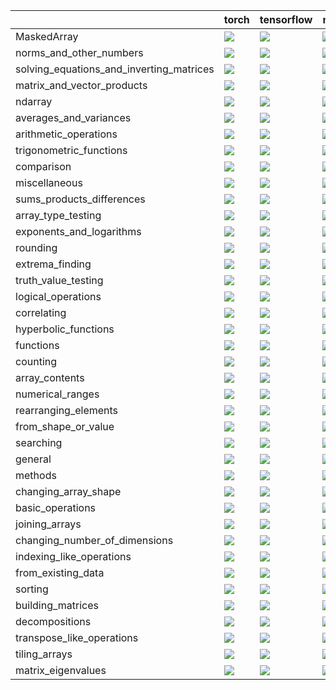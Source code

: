 |                                          | torch                                                                                                                                                                             | tensorflow                                                                                                                                                                        | numpy                                                                                                                                                                                 | jax                                                                                                                                                                               |
|:-----------------------------------------|:----------------------------------------------------------------------------------------------------------------------------------------------------------------------------------|:----------------------------------------------------------------------------------------------------------------------------------------------------------------------------------|:--------------------------------------------------------------------------------------------------------------------------------------------------------------------------------------|:----------------------------------------------------------------------------------------------------------------------------------------------------------------------------------|
| MaskedArray                              | <a href="Numpy Frontend/submodules/MaskedArray.md" rel="noopener noreferrer" target="_blank"><img src=https://img.shields.io/badge/-failure-red></a>                              | <a href="Numpy Frontend/submodules/MaskedArray.md" rel="noopener noreferrer" target="_blank"><img src=https://img.shields.io/badge/-failure-red></a>                              | <a href="Numpy Frontend/submodules/MaskedArray.md" rel="noopener noreferrer" target="_blank"><img src=https://img.shields.io/badge/-failure-red></a>                                  | <a href="Numpy Frontend/submodules/MaskedArray.md" rel="noopener noreferrer" target="_blank"><img src=https://img.shields.io/badge/-success-success></a>                          |
| norms_and_other_numbers                  | <a href="Numpy Frontend/submodules/norms_and_other_numbers.md" rel="noopener noreferrer" target="_blank"><img src=https://img.shields.io/badge/-failure-red></a>                  | <a href="Numpy Frontend/submodules/norms_and_other_numbers.md" rel="noopener noreferrer" target="_blank"><img src=https://img.shields.io/badge/-failure-red></a>                  | <a href="Numpy Frontend/submodules/norms_and_other_numbers.md" rel="noopener noreferrer" target="_blank"><img src=https://img.shields.io/badge/-failure-red></a>                      | <a href="Numpy Frontend/submodules/norms_and_other_numbers.md" rel="noopener noreferrer" target="_blank"><img src=https://img.shields.io/badge/-failure-red></a>                  |
| solving_equations_and_inverting_matrices | <a href="Numpy Frontend/submodules/solving_equations_and_inverting_matrices.md" rel="noopener noreferrer" target="_blank"><img src=https://img.shields.io/badge/-failure-red></a> | <a href="Numpy Frontend/submodules/solving_equations_and_inverting_matrices.md" rel="noopener noreferrer" target="_blank"><img src=https://img.shields.io/badge/-failure-red></a> | <a href="Numpy Frontend/submodules/solving_equations_and_inverting_matrices.md" rel="noopener noreferrer" target="_blank"><img src=https://img.shields.io/badge/-success-success></a> | <a href="Numpy Frontend/submodules/solving_equations_and_inverting_matrices.md" rel="noopener noreferrer" target="_blank"><img src=https://img.shields.io/badge/-failure-red></a> |
| matrix_and_vector_products               | <a href="Numpy Frontend/submodules/matrix_and_vector_products.md" rel="noopener noreferrer" target="_blank"><img src=https://img.shields.io/badge/-success-success></a>           | <a href="Numpy Frontend/submodules/matrix_and_vector_products.md" rel="noopener noreferrer" target="_blank"><img src=https://img.shields.io/badge/-success-success></a>           | <a href="Numpy Frontend/submodules/matrix_and_vector_products.md" rel="noopener noreferrer" target="_blank"><img src=https://img.shields.io/badge/-success-success></a>               | <a href="Numpy Frontend/submodules/matrix_and_vector_products.md" rel="noopener noreferrer" target="_blank"><img src=https://img.shields.io/badge/-success-success></a>           |
| ndarray                                  | <a href="Numpy Frontend/submodules/ndarray.md" rel="noopener noreferrer" target="_blank"><img src=https://img.shields.io/badge/-failure-red></a>                                  | <a href="Numpy Frontend/submodules/ndarray.md" rel="noopener noreferrer" target="_blank"><img src=https://img.shields.io/badge/-failure-red></a>                                  | <a href="Numpy Frontend/submodules/ndarray.md" rel="noopener noreferrer" target="_blank"><img src=https://img.shields.io/badge/-failure-red></a>                                      | <a href="Numpy Frontend/submodules/ndarray.md" rel="noopener noreferrer" target="_blank"><img src=https://img.shields.io/badge/-failure-red></a>                                  |
| averages_and_variances                   | <a href="Numpy Frontend/submodules/averages_and_variances.md" rel="noopener noreferrer" target="_blank"><img src=https://img.shields.io/badge/-failure-red></a>                   | <a href="Numpy Frontend/submodules/averages_and_variances.md" rel="noopener noreferrer" target="_blank"><img src=https://img.shields.io/badge/-failure-red></a>                   | <a href="Numpy Frontend/submodules/averages_and_variances.md" rel="noopener noreferrer" target="_blank"><img src=https://img.shields.io/badge/-failure-red></a>                       | <a href="Numpy Frontend/submodules/averages_and_variances.md" rel="noopener noreferrer" target="_blank"><img src=https://img.shields.io/badge/-failure-red></a>                   |
| arithmetic_operations                    | <a href="Numpy Frontend/submodules/arithmetic_operations.md" rel="noopener noreferrer" target="_blank"><img src=https://img.shields.io/badge/-failure-red></a>                    | <a href="Numpy Frontend/submodules/arithmetic_operations.md" rel="noopener noreferrer" target="_blank"><img src=https://img.shields.io/badge/-failure-red></a>                    | <a href="Numpy Frontend/submodules/arithmetic_operations.md" rel="noopener noreferrer" target="_blank"><img src=https://img.shields.io/badge/-failure-red></a>                        | <a href="Numpy Frontend/submodules/arithmetic_operations.md" rel="noopener noreferrer" target="_blank"><img src=https://img.shields.io/badge/-failure-red></a>                    |
| trigonometric_functions                  | <a href="Numpy Frontend/submodules/trigonometric_functions.md" rel="noopener noreferrer" target="_blank"><img src=https://img.shields.io/badge/-success-success></a>              | <a href="Numpy Frontend/submodules/trigonometric_functions.md" rel="noopener noreferrer" target="_blank"><img src=https://img.shields.io/badge/-failure-red></a>                  | <a href="Numpy Frontend/submodules/trigonometric_functions.md" rel="noopener noreferrer" target="_blank"><img src=https://img.shields.io/badge/-success-success></a>                  | <a href="Numpy Frontend/submodules/trigonometric_functions.md" rel="noopener noreferrer" target="_blank"><img src=https://img.shields.io/badge/-success-success></a>              |
| comparison                               | <a href="Numpy Frontend/submodules/comparison.md" rel="noopener noreferrer" target="_blank"><img src=https://img.shields.io/badge/-success-success></a>                           | <a href="Numpy Frontend/submodules/comparison.md" rel="noopener noreferrer" target="_blank"><img src=https://img.shields.io/badge/-success-success></a>                           | <a href="Numpy Frontend/submodules/comparison.md" rel="noopener noreferrer" target="_blank"><img src=https://img.shields.io/badge/-failure-red></a>                                   | <a href="Numpy Frontend/submodules/comparison.md" rel="noopener noreferrer" target="_blank"><img src=https://img.shields.io/badge/-success-success></a>                           |
| miscellaneous                            | <a href="Numpy Frontend/submodules/miscellaneous.md" rel="noopener noreferrer" target="_blank"><img src=https://img.shields.io/badge/-failure-red></a>                            | <a href="Numpy Frontend/submodules/miscellaneous.md" rel="noopener noreferrer" target="_blank"><img src=https://img.shields.io/badge/-failure-red></a>                            | <a href="Numpy Frontend/submodules/miscellaneous.md" rel="noopener noreferrer" target="_blank"><img src=https://img.shields.io/badge/-failure-red></a>                                | <a href="Numpy Frontend/submodules/miscellaneous.md" rel="noopener noreferrer" target="_blank"><img src=https://img.shields.io/badge/-failure-red></a>                            |
| sums_products_differences                | <a href="Numpy Frontend/submodules/sums_products_differences.md" rel="noopener noreferrer" target="_blank"><img src=https://img.shields.io/badge/-failure-red></a>                | <a href="Numpy Frontend/submodules/sums_products_differences.md" rel="noopener noreferrer" target="_blank"><img src=https://img.shields.io/badge/-failure-red></a>                | <a href="Numpy Frontend/submodules/sums_products_differences.md" rel="noopener noreferrer" target="_blank"><img src=https://img.shields.io/badge/-failure-red></a>                    | <a href="Numpy Frontend/submodules/sums_products_differences.md" rel="noopener noreferrer" target="_blank"><img src=https://img.shields.io/badge/-failure-red></a>                |
| array_type_testing                       | <a href="Numpy Frontend/submodules/array_type_testing.md" rel="noopener noreferrer" target="_blank"><img src=https://img.shields.io/badge/-success-success></a>                   | <a href="Numpy Frontend/submodules/array_type_testing.md" rel="noopener noreferrer" target="_blank"><img src=https://img.shields.io/badge/-success-success></a>                   | <a href="Numpy Frontend/submodules/array_type_testing.md" rel="noopener noreferrer" target="_blank"><img src=https://img.shields.io/badge/-success-success></a>                       | <a href="Numpy Frontend/submodules/array_type_testing.md" rel="noopener noreferrer" target="_blank"><img src=https://img.shields.io/badge/-success-success></a>                   |
| exponents_and_logarithms                 | <a href="Numpy Frontend/submodules/exponents_and_logarithms.md" rel="noopener noreferrer" target="_blank"><img src=https://img.shields.io/badge/-success-success></a>             | <a href="Numpy Frontend/submodules/exponents_and_logarithms.md" rel="noopener noreferrer" target="_blank"><img src=https://img.shields.io/badge/-failure-red></a>                 | <a href="Numpy Frontend/submodules/exponents_and_logarithms.md" rel="noopener noreferrer" target="_blank"><img src=https://img.shields.io/badge/-failure-red></a>                     | <a href="Numpy Frontend/submodules/exponents_and_logarithms.md" rel="noopener noreferrer" target="_blank"><img src=https://img.shields.io/badge/-success-success></a>             |
| rounding                                 | <a href="Numpy Frontend/submodules/rounding.md" rel="noopener noreferrer" target="_blank"><img src=https://img.shields.io/badge/-success-success></a>                             | <a href="Numpy Frontend/submodules/rounding.md" rel="noopener noreferrer" target="_blank"><img src=https://img.shields.io/badge/-success-success></a>                             | <a href="Numpy Frontend/submodules/rounding.md" rel="noopener noreferrer" target="_blank"><img src=https://img.shields.io/badge/-success-success></a>                                 | <a href="Numpy Frontend/submodules/rounding.md" rel="noopener noreferrer" target="_blank"><img src=https://img.shields.io/badge/-failure-red></a>                                 |
| extrema_finding                          | <a href="Numpy Frontend/submodules/extrema_finding.md" rel="noopener noreferrer" target="_blank"><img src=https://img.shields.io/badge/-failure-red></a>                          | <a href="Numpy Frontend/submodules/extrema_finding.md" rel="noopener noreferrer" target="_blank"><img src=https://img.shields.io/badge/-failure-red></a>                          | <a href="Numpy Frontend/submodules/extrema_finding.md" rel="noopener noreferrer" target="_blank"><img src=https://img.shields.io/badge/-failure-red></a>                              | <a href="Numpy Frontend/submodules/extrema_finding.md" rel="noopener noreferrer" target="_blank"><img src=https://img.shields.io/badge/-failure-red></a>                          |
| truth_value_testing                      | <a href="Numpy Frontend/submodules/truth_value_testing.md" rel="noopener noreferrer" target="_blank"><img src=https://img.shields.io/badge/-success-success></a>                  | <a href="Numpy Frontend/submodules/truth_value_testing.md" rel="noopener noreferrer" target="_blank"><img src=https://img.shields.io/badge/-success-success></a>                  | <a href="Numpy Frontend/submodules/truth_value_testing.md" rel="noopener noreferrer" target="_blank"><img src=https://img.shields.io/badge/-success-success></a>                      | <a href="Numpy Frontend/submodules/truth_value_testing.md" rel="noopener noreferrer" target="_blank"><img src=https://img.shields.io/badge/-success-success></a>                  |
| logical_operations                       | <a href="Numpy Frontend/submodules/logical_operations.md" rel="noopener noreferrer" target="_blank"><img src=https://img.shields.io/badge/-success-success></a>                   | <a href="Numpy Frontend/submodules/logical_operations.md" rel="noopener noreferrer" target="_blank"><img src=https://img.shields.io/badge/-success-success></a>                   | <a href="Numpy Frontend/submodules/logical_operations.md" rel="noopener noreferrer" target="_blank"><img src=https://img.shields.io/badge/-success-success></a>                       | <a href="Numpy Frontend/submodules/logical_operations.md" rel="noopener noreferrer" target="_blank"><img src=https://img.shields.io/badge/-failure-red></a>                       |
| correlating                              | <a href="Numpy Frontend/submodules/correlating.md" rel="noopener noreferrer" target="_blank"><img src=https://img.shields.io/badge/-failure-red></a>                              | <a href="Numpy Frontend/submodules/correlating.md" rel="noopener noreferrer" target="_blank"><img src=https://img.shields.io/badge/-failure-red></a>                              | <a href="Numpy Frontend/submodules/correlating.md" rel="noopener noreferrer" target="_blank"><img src=https://img.shields.io/badge/-failure-red></a>                                  | <a href="Numpy Frontend/submodules/correlating.md" rel="noopener noreferrer" target="_blank"><img src=https://img.shields.io/badge/-failure-red></a>                              |
| hyperbolic_functions                     | <a href="Numpy Frontend/submodules/hyperbolic_functions.md" rel="noopener noreferrer" target="_blank"><img src=https://img.shields.io/badge/-success-success></a>                 | <a href="Numpy Frontend/submodules/hyperbolic_functions.md" rel="noopener noreferrer" target="_blank"><img src=https://img.shields.io/badge/-failure-red></a>                     | <a href="Numpy Frontend/submodules/hyperbolic_functions.md" rel="noopener noreferrer" target="_blank"><img src=https://img.shields.io/badge/-success-success></a>                     | <a href="Numpy Frontend/submodules/hyperbolic_functions.md" rel="noopener noreferrer" target="_blank"><img src=https://img.shields.io/badge/-success-success></a>                 |
| functions                                | <a href="Numpy Frontend/submodules/functions.md" rel="noopener noreferrer" target="_blank"><img src=https://img.shields.io/badge/-success-success></a>                            | <a href="Numpy Frontend/submodules/functions.md" rel="noopener noreferrer" target="_blank"><img src=https://img.shields.io/badge/-success-success></a>                            | <a href="Numpy Frontend/submodules/functions.md" rel="noopener noreferrer" target="_blank"><img src=https://img.shields.io/badge/-success-success></a>                                | <a href="Numpy Frontend/submodules/functions.md" rel="noopener noreferrer" target="_blank"><img src=https://img.shields.io/badge/-success-success></a>                            |
| counting                                 | <a href="Numpy Frontend/submodules/counting.md" rel="noopener noreferrer" target="_blank"><img src=https://img.shields.io/badge/-success-success></a>                             | <a href="Numpy Frontend/submodules/counting.md" rel="noopener noreferrer" target="_blank"><img src=https://img.shields.io/badge/-success-success></a>                             | <a href="Numpy Frontend/submodules/counting.md" rel="noopener noreferrer" target="_blank"><img src=https://img.shields.io/badge/-success-success></a>                                 | <a href="Numpy Frontend/submodules/counting.md" rel="noopener noreferrer" target="_blank"><img src=https://img.shields.io/badge/-success-success></a>                             |
| array_contents                           | <a href="Numpy Frontend/submodules/array_contents.md" rel="noopener noreferrer" target="_blank"><img src=https://img.shields.io/badge/-failure-red></a>                           | <a href="Numpy Frontend/submodules/array_contents.md" rel="noopener noreferrer" target="_blank"><img src=https://img.shields.io/badge/-failure-red></a>                           | <a href="Numpy Frontend/submodules/array_contents.md" rel="noopener noreferrer" target="_blank"><img src=https://img.shields.io/badge/-failure-red></a>                               | <a href="Numpy Frontend/submodules/array_contents.md" rel="noopener noreferrer" target="_blank"><img src=https://img.shields.io/badge/-failure-red></a>                           |
| numerical_ranges                         | <a href="Numpy Frontend/submodules/numerical_ranges.md" rel="noopener noreferrer" target="_blank"><img src=https://img.shields.io/badge/-failure-red></a>                         | <a href="Numpy Frontend/submodules/numerical_ranges.md" rel="noopener noreferrer" target="_blank"><img src=https://img.shields.io/badge/-failure-red></a>                         | <a href="Numpy Frontend/submodules/numerical_ranges.md" rel="noopener noreferrer" target="_blank"><img src=https://img.shields.io/badge/-failure-red></a>                             | <a href="Numpy Frontend/submodules/numerical_ranges.md" rel="noopener noreferrer" target="_blank"><img src=https://img.shields.io/badge/-failure-red></a>                         |
| rearranging_elements                     | <a href="Numpy Frontend/submodules/rearranging_elements.md" rel="noopener noreferrer" target="_blank"><img src=https://img.shields.io/badge/-success-success></a>                 | <a href="Numpy Frontend/submodules/rearranging_elements.md" rel="noopener noreferrer" target="_blank"><img src=https://img.shields.io/badge/-success-success></a>                 | <a href="Numpy Frontend/submodules/rearranging_elements.md" rel="noopener noreferrer" target="_blank"><img src=https://img.shields.io/badge/-success-success></a>                     | <a href="Numpy Frontend/submodules/rearranging_elements.md" rel="noopener noreferrer" target="_blank"><img src=https://img.shields.io/badge/-success-success></a>                 |
| from_shape_or_value                      | <a href="Numpy Frontend/submodules/from_shape_or_value.md" rel="noopener noreferrer" target="_blank"><img src=https://img.shields.io/badge/-success-success></a>                  | <a href="Numpy Frontend/submodules/from_shape_or_value.md" rel="noopener noreferrer" target="_blank"><img src=https://img.shields.io/badge/-success-success></a>                  | <a href="Numpy Frontend/submodules/from_shape_or_value.md" rel="noopener noreferrer" target="_blank"><img src=https://img.shields.io/badge/-success-success></a>                      | <a href="Numpy Frontend/submodules/from_shape_or_value.md" rel="noopener noreferrer" target="_blank"><img src=https://img.shields.io/badge/-success-success></a>                  |
| searching                                | <a href="Numpy Frontend/submodules/searching.md" rel="noopener noreferrer" target="_blank"><img src=https://img.shields.io/badge/-success-success></a>                            | <a href="Numpy Frontend/submodules/searching.md" rel="noopener noreferrer" target="_blank"><img src=https://img.shields.io/badge/-success-success></a>                            | <a href="Numpy Frontend/submodules/searching.md" rel="noopener noreferrer" target="_blank"><img src=https://img.shields.io/badge/-success-success></a>                                | <a href="Numpy Frontend/submodules/searching.md" rel="noopener noreferrer" target="_blank"><img src=https://img.shields.io/badge/-success-success></a>                            |
| general                                  | <a href="Numpy Frontend/submodules/general.md" rel="noopener noreferrer" target="_blank"><img src=https://img.shields.io/badge/-failure-red></a>                                  | <a href="Numpy Frontend/submodules/general.md" rel="noopener noreferrer" target="_blank"><img src=https://img.shields.io/badge/-failure-red></a>                                  | <a href="Numpy Frontend/submodules/general.md" rel="noopener noreferrer" target="_blank"><img src=https://img.shields.io/badge/-failure-red></a>                                      | <a href="Numpy Frontend/submodules/general.md" rel="noopener noreferrer" target="_blank"><img src=https://img.shields.io/badge/-failure-red></a>                                  |
| methods                                  | <a href="Numpy Frontend/submodules/methods.md" rel="noopener noreferrer" target="_blank"><img src=https://img.shields.io/badge/-success-success></a>                              | <a href="Numpy Frontend/submodules/methods.md" rel="noopener noreferrer" target="_blank"><img src=https://img.shields.io/badge/-failure-red></a>                                  | <a href="Numpy Frontend/submodules/methods.md" rel="noopener noreferrer" target="_blank"><img src=https://img.shields.io/badge/-failure-red></a>                                      | <a href="Numpy Frontend/submodules/methods.md" rel="noopener noreferrer" target="_blank"><img src=https://img.shields.io/badge/-failure-red></a>                                  |
| changing_array_shape                     | <a href="Numpy Frontend/submodules/changing_array_shape.md" rel="noopener noreferrer" target="_blank"><img src=https://img.shields.io/badge/-success-success></a>                 | <a href="Numpy Frontend/submodules/changing_array_shape.md" rel="noopener noreferrer" target="_blank"><img src=https://img.shields.io/badge/-success-success></a>                 | <a href="Numpy Frontend/submodules/changing_array_shape.md" rel="noopener noreferrer" target="_blank"><img src=https://img.shields.io/badge/-failure-red></a>                         | <a href="Numpy Frontend/submodules/changing_array_shape.md" rel="noopener noreferrer" target="_blank"><img src=https://img.shields.io/badge/-failure-red></a>                     |
| basic_operations                         | <a href="Numpy Frontend/submodules/basic_operations.md" rel="noopener noreferrer" target="_blank"><img src=https://img.shields.io/badge/-success-success></a>                     | <a href="Numpy Frontend/submodules/basic_operations.md" rel="noopener noreferrer" target="_blank"><img src=https://img.shields.io/badge/-success-success></a>                     | <a href="Numpy Frontend/submodules/basic_operations.md" rel="noopener noreferrer" target="_blank"><img src=https://img.shields.io/badge/-success-success></a>                         | <a href="Numpy Frontend/submodules/basic_operations.md" rel="noopener noreferrer" target="_blank"><img src=https://img.shields.io/badge/-success-success></a>                     |
| joining_arrays                           | <a href="Numpy Frontend/submodules/joining_arrays.md" rel="noopener noreferrer" target="_blank"><img src=https://img.shields.io/badge/-failure-red></a>                           | <a href="Numpy Frontend/submodules/joining_arrays.md" rel="noopener noreferrer" target="_blank"><img src=https://img.shields.io/badge/-success-success></a>                       | <a href="Numpy Frontend/submodules/joining_arrays.md" rel="noopener noreferrer" target="_blank"><img src=https://img.shields.io/badge/-failure-red></a>                               | <a href="Numpy Frontend/submodules/joining_arrays.md" rel="noopener noreferrer" target="_blank"><img src=https://img.shields.io/badge/-failure-red></a>                           |
| changing_number_of_dimensions            | <a href="Numpy Frontend/submodules/changing_number_of_dimensions.md" rel="noopener noreferrer" target="_blank"><img src=https://img.shields.io/badge/-success-success></a>        | <a href="Numpy Frontend/submodules/changing_number_of_dimensions.md" rel="noopener noreferrer" target="_blank"><img src=https://img.shields.io/badge/-success-success></a>        | <a href="Numpy Frontend/submodules/changing_number_of_dimensions.md" rel="noopener noreferrer" target="_blank"><img src=https://img.shields.io/badge/-success-success></a>            | <a href="Numpy Frontend/submodules/changing_number_of_dimensions.md" rel="noopener noreferrer" target="_blank"><img src=https://img.shields.io/badge/-success-success></a>        |
| indexing_like_operations                 | <a href="Numpy Frontend/submodules/indexing_like_operations.md" rel="noopener noreferrer" target="_blank"><img src=https://img.shields.io/badge/-success-success></a>             | <a href="Numpy Frontend/submodules/indexing_like_operations.md" rel="noopener noreferrer" target="_blank"><img src=https://img.shields.io/badge/-success-success></a>             | <a href="Numpy Frontend/submodules/indexing_like_operations.md" rel="noopener noreferrer" target="_blank"><img src=https://img.shields.io/badge/-success-success></a>                 | <a href="Numpy Frontend/submodules/indexing_like_operations.md" rel="noopener noreferrer" target="_blank"><img src=https://img.shields.io/badge/-success-success></a>             |
| from_existing_data                       | <a href="Numpy Frontend/submodules/from_existing_data.md" rel="noopener noreferrer" target="_blank"><img src=https://img.shields.io/badge/-success-success></a>                   | <a href="Numpy Frontend/submodules/from_existing_data.md" rel="noopener noreferrer" target="_blank"><img src=https://img.shields.io/badge/-success-success></a>                   | <a href="Numpy Frontend/submodules/from_existing_data.md" rel="noopener noreferrer" target="_blank"><img src=https://img.shields.io/badge/-success-success></a>                       | <a href="Numpy Frontend/submodules/from_existing_data.md" rel="noopener noreferrer" target="_blank"><img src=https://img.shields.io/badge/-success-success></a>                   |
| sorting                                  | <a href="Numpy Frontend/submodules/sorting.md" rel="noopener noreferrer" target="_blank"><img src=https://img.shields.io/badge/-success-success></a>                              | <a href="Numpy Frontend/submodules/sorting.md" rel="noopener noreferrer" target="_blank"><img src=https://img.shields.io/badge/-success-success></a>                              | <a href="Numpy Frontend/submodules/sorting.md" rel="noopener noreferrer" target="_blank"><img src=https://img.shields.io/badge/-success-success></a>                                  | <a href="Numpy Frontend/submodules/sorting.md" rel="noopener noreferrer" target="_blank"><img src=https://img.shields.io/badge/-success-success></a>                              |
| building_matrices                        | <a href="Numpy Frontend/submodules/building_matrices.md" rel="noopener noreferrer" target="_blank"><img src=https://img.shields.io/badge/-failure-red></a>                        | <a href="Numpy Frontend/submodules/building_matrices.md" rel="noopener noreferrer" target="_blank"><img src=https://img.shields.io/badge/-success-success></a>                    | <a href="Numpy Frontend/submodules/building_matrices.md" rel="noopener noreferrer" target="_blank"><img src=https://img.shields.io/badge/-success-success></a>                        | <a href="Numpy Frontend/submodules/building_matrices.md" rel="noopener noreferrer" target="_blank"><img src=https://img.shields.io/badge/-success-success></a>                    |
| decompositions                           | <a href="Numpy Frontend/submodules/decompositions.md" rel="noopener noreferrer" target="_blank"><img src=https://img.shields.io/badge/-failure-red></a>                           | <a href="Numpy Frontend/submodules/decompositions.md" rel="noopener noreferrer" target="_blank"><img src=https://img.shields.io/badge/-failure-red></a>                           | <a href="Numpy Frontend/submodules/decompositions.md" rel="noopener noreferrer" target="_blank"><img src=https://img.shields.io/badge/-success-success></a>                           | <a href="Numpy Frontend/submodules/decompositions.md" rel="noopener noreferrer" target="_blank"><img src=https://img.shields.io/badge/-failure-red></a>                           |
| transpose_like_operations                | <a href="Numpy Frontend/submodules/transpose_like_operations.md" rel="noopener noreferrer" target="_blank"><img src=https://img.shields.io/badge/-failure-red></a>                | <a href="Numpy Frontend/submodules/transpose_like_operations.md" rel="noopener noreferrer" target="_blank"><img src=https://img.shields.io/badge/-failure-red></a>                | <a href="Numpy Frontend/submodules/transpose_like_operations.md" rel="noopener noreferrer" target="_blank"><img src=https://img.shields.io/badge/-failure-red></a>                    | <a href="Numpy Frontend/submodules/transpose_like_operations.md" rel="noopener noreferrer" target="_blank"><img src=https://img.shields.io/badge/-failure-red></a>                |
| tiling_arrays                            | <a href="Numpy Frontend/submodules/tiling_arrays.md" rel="noopener noreferrer" target="_blank"><img src=https://img.shields.io/badge/-success-success></a>                        | <a href="Numpy Frontend/submodules/tiling_arrays.md" rel="noopener noreferrer" target="_blank"><img src=https://img.shields.io/badge/-success-success></a>                        | <a href="Numpy Frontend/submodules/tiling_arrays.md" rel="noopener noreferrer" target="_blank"><img src=https://img.shields.io/badge/-success-success></a>                            | <a href="Numpy Frontend/submodules/tiling_arrays.md" rel="noopener noreferrer" target="_blank"><img src=https://img.shields.io/badge/-success-success></a>                        |
| matrix_eigenvalues                       | <a href="Numpy Frontend/submodules/matrix_eigenvalues.md" rel="noopener noreferrer" target="_blank"><img src=https://img.shields.io/badge/-success-success></a>                   | <a href="Numpy Frontend/submodules/matrix_eigenvalues.md" rel="noopener noreferrer" target="_blank"><img src=https://img.shields.io/badge/-success-success></a>                   | <a href="Numpy Frontend/submodules/matrix_eigenvalues.md" rel="noopener noreferrer" target="_blank"><img src=https://img.shields.io/badge/-success-success></a>                       | <a href="Numpy Frontend/submodules/matrix_eigenvalues.md" rel="noopener noreferrer" target="_blank"><img src=https://img.shields.io/badge/-success-success></a>                   |